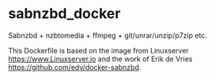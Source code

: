 # sabnzbd_docker
Sabnzbd + nzbtomedia + ffmpeg + git/unrar/unzip/p7zip etc.

This Dockerfile is based on the image from Linuxserver https://www.Linuxserver.io and the work of Erik de Vries https://github.com/edv/docker-sabnzbd.
